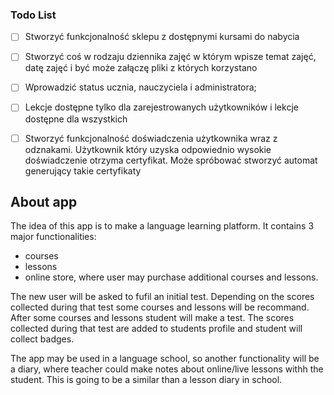 ### Todo List

- [ ] Stworzyć funkcjonalność sklepu z dostępnymi kursami do nabycia
- [ ] Stworzyć coś w rodzaju dziennika zajęć w którym wpisze temat zajęć, datę zajęć i być może załączę pliki z których korzystano
- [ ] Wprowadzić status ucznia, nauczyciela i administratora;
- [ ] Lekcje dostępne tylko dla zarejestrowanych użytkowników i lekcje dostępne dla wszystkich
- [ ] Stworzyć funkcjonalność doświadczenia użytkownika wraz z odznakami. Użytkownik który uzyska odpowiednio wysokie doświadczenie otrzyma certyfikat. Może spróbować stworzyć automat generujący takie certyfikaty


## About app

The idea of this app is to make a language learning platform. It contains 3 major functionalities:
- courses
- lessons
- online store, where user may purchase additional courses and lessons. 

The new user will be asked to fufil an initial test. Depending on the scores collected during that test some courses and lessons will be recommand. After some courses and lessons student will make a test. The scores collected during that test are added to students profile and student will collect badges. 

The app may be used in a language school, so another functionality will be a diary, where teacher could make notes about online/live lessons withh the student. This is going to be a similar than a lesson diary in school. 